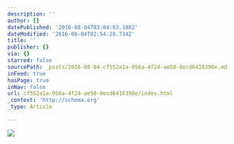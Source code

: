 ```yaml
---
description: ''
author: []
datePublished: '2016-08-04T03:04:03.188Z'
dateModified: '2016-08-04T02:54:28.734Z'
title: ''
publisher: {}
via: {}
starred: false
sourcePath: _posts/2016-08-04-cf552a1a-956a-4f24-ae58-0ecd6416398e.md
inFeed: true
hasPage: true
inNav: false
url: cf552a1a-956a-4f24-ae58-0ecd6416398e/index.html
_context: 'http://schema.org'
_type: Article

---
```

![](https://the-grid-user-content.s3-us-west-2.amazonaws.com/95027986-4e00-4c9e-a249-22d85ec66705.png)